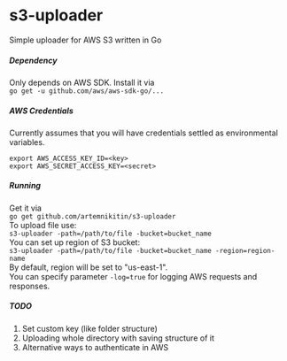 # s3-uploader
Simple uploader for AWS S3 written in Go

##### Dependency

Only depends on AWS SDK. Install it via    
```go get -u github.com/aws/aws-sdk-go/...```

##### AWS Credentials

Currently assumes that you will have credentials settled as environmental variables.
```
export AWS_ACCESS_KEY_ID=<key>
export AWS_SECRET_ACCESS_KEY=<secret>
```

##### Running
Get it via    
``` go get github.com/artemnikitin/s3-uploader ```    
To upload file use:       
``` s3-uploader -path=/path/to/file -bucket=bucket_name ```    
You can set up region of S3 bucket:   
``` s3-uploader -path=/path/to/file -bucket=bucket_name -region=region-name ```    
By default, region will be set to "us-east-1".   
You can specify parameter ```-log=true``` for logging AWS requests and responses.

##### TODO  
1. Set custom key (like folder structure)
2. Uploading whole directory with saving structure of it
3. Alternative ways to authenticate in AWS
